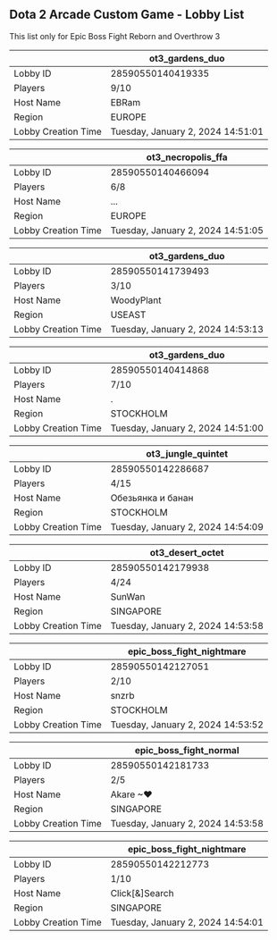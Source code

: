 ## Dota 2 Arcade Custom Game - Lobby List

This list only for Epic Boss Fight Reborn and Overthrow 3

|  | ot3_gardens_duo |
| ------ | ------ |
| Lobby ID | 28590550140419335 |
| Players | 9/10 |
| Host Name | EBRam |
| Region | EUROPE |
| Lobby Creation Time | Tuesday, January 2, 2024 14:51:01 |


|  | ot3_necropolis_ffa |
| ------ | ------ |
| Lobby ID | 28590550140466094 |
| Players | 6/8 |
| Host Name | ... |
| Region | EUROPE |
| Lobby Creation Time | Tuesday, January 2, 2024 14:51:05 |


|  | ot3_gardens_duo |
| ------ | ------ |
| Lobby ID | 28590550141739493 |
| Players | 3/10 |
| Host Name | WoodyPlant |
| Region | USEAST |
| Lobby Creation Time | Tuesday, January 2, 2024 14:53:13 |


|  | ot3_gardens_duo |
| ------ | ------ |
| Lobby ID | 28590550140414868 |
| Players | 7/10 |
| Host Name | . |
| Region | STOCKHOLM |
| Lobby Creation Time | Tuesday, January 2, 2024 14:51:00 |


|  | ot3_jungle_quintet |
| ------ | ------ |
| Lobby ID | 28590550142286687 |
| Players | 4/15 |
| Host Name | Обезьянка и банан |
| Region | STOCKHOLM |
| Lobby Creation Time | Tuesday, January 2, 2024 14:54:09 |


|  | ot3_desert_octet |
| ------ | ------ |
| Lobby ID | 28590550142179938 |
| Players | 4/24 |
| Host Name | SunWan |
| Region | SINGAPORE |
| Lobby Creation Time | Tuesday, January 2, 2024 14:53:58 |


|  | epic_boss_fight_nightmare |
| ------ | ------ |
| Lobby ID | 28590550142127051 |
| Players | 2/10 |
| Host Name | snzrb |
| Region | STOCKHOLM |
| Lobby Creation Time | Tuesday, January 2, 2024 14:53:52 |


|  | epic_boss_fight_normal |
| ------ | ------ |
| Lobby ID | 28590550142181733 |
| Players | 2/5 |
| Host Name | Akare ~♥ |
| Region | SINGAPORE |
| Lobby Creation Time | Tuesday, January 2, 2024 14:53:58 |


|  | epic_boss_fight_nightmare |
| ------ | ------ |
| Lobby ID | 28590550142212773 |
| Players | 1/10 |
| Host Name | Click[&]Search |
| Region | SINGAPORE |
| Lobby Creation Time | Tuesday, January 2, 2024 14:54:01 |


